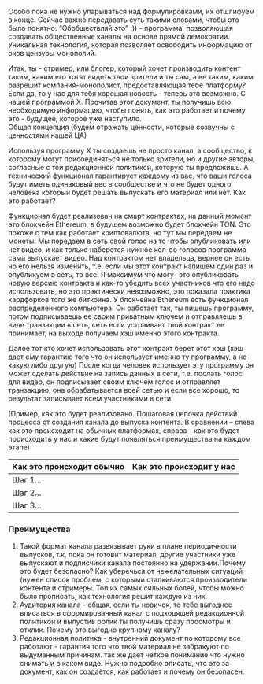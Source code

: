 Особо пока не нужно упарываться над формулировками, их отшлифуем в конце. Сейчас важно передавать суть такими словами, чтобы это было понятно.
“Обобществляй это” :)) - программа, позволяющая создавать общественные каналы на основе прямой демократии.
Уникальная технология, которая позволяет освободить информацию от оков цензуры монополий.

Итак, ты - стример, или блогер, который хочет производить контент таким, каким его хотят видеть твои зрители и ты сам, а не таким, каким разрешит компания-монополист, предоставляющая тебе платформу? Если да, то у нас для тебя хорошая новость - теперь это возможно. С нашей программой Х.
Прочитав этот документ, ты получишь всю необходимую информацию, чтобы понять, как это работает и почему это - будущее, которое уже наступило.  
Общая концепция (будем отражать ценности, которые созвучны с ценностями нашей ЦА)

Используя программу Х ты создаешь не просто канал, а сообщество, к которому могут присоединяться не только зрители, но и другие авторы, согласные с той редакционной политикой, которую ты предложишь. А технический функционал гарантирует каждому из вас, что ваши голоса будут иметь одинаковый вес в сообществе и что не будет одного человека который будет решать выпускать его материал или нет. 
Как это работает?

Функционал будет реализован на смарт контрактах, на данный момент это блокчейн Ethereum, в будущем возможно будет блокчейн TON. Это похоже с тем как работает криптовалюта, но тут мы передаем не монеты. Мы передаем в сеть свой голос на то чтобы опубликовать или нет видео, и как только наберется нужное кол-во голосов программа сама выпускает видео. Над контрактом нет владельца, вернее он есть, но его нельзя изменить, т.е. если мы этот контракт напишем один раз и опубликуем в сеть, то все. Я максимум что могу- это опубликовать новую версию контракта и как-то убедить всех  участников что его надо использовать, но это практически невозможно, это показала практика хардфорков того же биткоина.
У блокчейна Ethereum есть функционал распределенного компьютера. Он работает так, ты пишешь программу, потом подписываешь ее своим приватным ключем и отправляешь в виде транзакции в сеть, сеть если устраивает твой контракт ее принимает, на выходе получаем хэш именно этого контракта.

Далее тот кто хочет использовать этот контракт берет этот хэш (хэш дает ему гарантию того что он использует именно ту программу, а не какую либо другую)
После когда человек использует эту программу он может сделать действие на запись данных в сети, т.е. послать голос для видео, он подписывает своим ключем голос и отправляет транзакцию, она обрабатывается всей сетью и если все хорошо, то результат записывает всем участниками в сети.

(Пример, как это будет реализовано. Пошаговая цепочка действий процесса от создания канала до выпуска контента. В сравнении – слева как это происходит на обычных платформах, справа - как это будет происходить у нас и какие будут появляться преимущества на каждом этапе)


| Как это происходит обычно  | Как это происходит у нас  |
| :------------ |:---------------:|
| Шаг 1...      |  |
| Шаг 2...      |        |
| Шаг 3...      |         |

### Преимущества 

1. Такой формат канала развязывает руки в плане периодичности выпусков, т.к. пока он готовит материал, другие участники уже выпускают и подписчики канала постоянно на удержании.Почему это будет безопасно? Как уберечься от нежелательных ситуаций (нужен список проблем, с которыми сталкиваются производители контента и стримеры. Топ их самых сильных болей, чтобы можно было прописать, как технология решит каждую из них.
2. Аудитория канала - общая, если ты новичок, то тебе выгоднее вписаться в сформированный канал с подходящей редакционной политикой и выпустив ролик ты получишь сразу просмотры и отклик. Почему это выгодно крупному каналу? 
3. Редакционная политика - внутренний документ по которому все работают - гарантия того что твой материал не забракуют по выдуманным причинам. так же дает четкое понимание что нужно снимать и в каком виде. Нужно подробно описать, что это за документ, как он создаётся, как работает и почему он безопасен.

 



